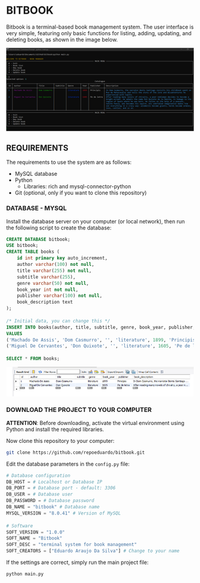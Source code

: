 # BITBOOK

Bitbook is a terminal-based book management system. The user interface is very simple, featuring only basic functions for listing, adding, updating, and deleting books, as shown in the image below.

![Menu](assets/user_menu.png)

## REQUIREMENTS  

The requirements to use the system are as follows:  

- MySQL database  
- Python  
  - Libraries: rich and mysql-connector-python  
- Git (optional, only if you want to clone this repository)  

### DATABASE - MYSQL  

Install the database server on your computer (or local network), then run the following script to create the database:  

~~~sql
CREATE DATABASE bitbook;
USE bitbook;
CREATE TABLE books (
	id int primary key auto_increment,
    author varchar(100) not null,
    title varchar(255) not null,
    subtitle varchar(255),
    genre varchar(50) not null,
    book_year int not null,
    publisher varchar(100) not null,
    book_description text
);

/* Initial data, you can change this */
INSERT INTO books(author, title, subtitle, genre, book_year, publisher, book_description)
VALUES
('Machado De Assis', 'Dom Casmurro', '', 'literature', 1899, 'Principis', 'In Dom Casmurro, the narrator Bento Santiago revisits his childhood spent on Rua de Matacavalos and tells the story of the love and misadventures he experienced with Capitu'),
('Miguel De Cervantes', 'Don Quixote', '', 'literature', 1605, 'Pe de letra', 'After reading many novels of chivalry, a poor nobleman decides to become a knight-errant. He adopts the name Don Quixote de la Mancha, in homage to the region of Spain where he was born. He relies on the help of a peasant, Sancho Panza, who becomes his squire. His unbridled imagination makes him see everything in a crazy way: windmills become giants; herds become armies; inns, castles, and so on.');

SELECT * FROM books;
~~~

![Database](assets/db.png)

### DOWNLOAD THE PROJECT TO YOUR COMPUTER  

**ATTENTION**: Before downloading, activate the virtual environment using Python and install the required libraries.  

Now clone this repository to your computer:  

~~~bash
git clone https://github.com/repoeduardo/bitbook.git
~~~

Edit the database parameters in the ``config.py`` file:  

~~~python
# Database configuration
DB_HOST = # Localhost or Database IP
DB_PORT = # Database port - default: 3306
DB_USER = # Database user
DB_PASSWORD = # Database password
DB_NAME = "bitbook" # Database name
MYSQL_VERSION = "8.0.41" # Version of MySQL

# Software
SOFT_VERSION = "1.0.0"
SOFT_NAME = "Bitbook"
SOFT_DESC = "terminal system for book management"
SOFT_CREATORS = ["Eduardo Araujo Da Silva"] # Change to your name
~~~

If the settings are correct, simply run the main project file:  
~~~bash
python main.py
~~~
